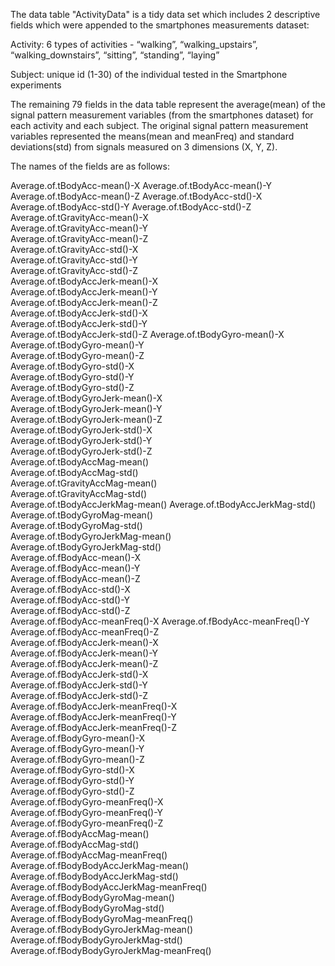 The data table "ActivityData" is a tidy data set which includes 2 descriptive fields which were appended to the smartphones measurements dataset:

Activity:  6 types of activities - “walking”, “walking_upstairs”, “walking_downstairs”, “sitting”, “standing”, 	“laying”

Subject:  unique id (1-30) of the individual tested in the Smartphone experiments


The remaining 79 fields in the data table represent the average(mean) of the signal pattern measurement variables (from the smartphones dataset) for each activity and each subject. The original signal pattern measurement variables represented the means(mean and meanFreq) and standard deviations(std) from signals measured on 3 dimensions (X, Y, Z).

The names of the fields are as follows:

Average.of.tBodyAcc-mean()-X
Average.of.tBodyAcc-mean()-Y              
Average.of.tBodyAcc-mean()-Z
Average.of.tBodyAcc-std()-X               
Average.of.tBodyAcc-std()-Y
Average.of.tBodyAcc-std()-Z               
Average.of.tGravityAcc-mean()-X            
Average.of.tGravityAcc-mean()-Y           
Average.of.tGravityAcc-mean()-Z            
Average.of.tGravityAcc-std()-X           
Average.of.tGravityAcc-std()-Y             
Average.of.tGravityAcc-std()-Z            
Average.of.tBodyAccJerk-mean()-X          
Average.of.tBodyAccJerk-mean()-Y          
Average.of.tBodyAccJerk-mean()-Z           
Average.of.tBodyAccJerk-std()-X         
Average.of.tBodyAccJerk-std()-Y            
Average.of.tBodyAccJerk-std()-Z
Average.of.tBodyGyro-mean()-X              
Average.of.tBodyGyro-mean()-Y             
Average.of.tBodyGyro-mean()-Z              
Average.of.tBodyGyro-std()-X              
Average.of.tBodyGyro-std()-Y               
Average.of.tBodyGyro-std()-Z              
Average.of.tBodyGyroJerk-mean()-X         
Average.of.tBodyGyroJerk-mean()-Y         
Average.of.tBodyGyroJerk-mean()-Z          
Average.of.tBodyGyroJerk-std()-X          
Average.of.tBodyGyroJerk-std()-Y           
Average.of.tBodyGyroJerk-std()-Z          
Average.of.tBodyAccMag-mean()              
Average.of.tBodyAccMag-std()           
Average.of.tGravityAccMag-mean()           
Average.of.tGravityAccMag-std()           
Average.of.tBodyAccJerkMag-mean()
Average.of.tBodyAccJerkMag-std()          
Average.of.tBodyGyroMag-mean()             
Average.of.tBodyGyroMag-std()          
Average.of.tBodyGyroJerkMag-mean()         
Average.of.tBodyGyroJerkMag-std()         
Average.of.fBodyAcc-mean()-X               
Average.of.fBodyAcc-mean()-Y              
Average.of.fBodyAcc-mean()-Z               
Average.of.fBodyAcc-std()-X             
Average.of.fBodyAcc-std()-Y                
Average.of.fBodyAcc-std()-Z            
Average.of.fBodyAcc-meanFreq()-X
Average.of.fBodyAcc-meanFreq()-Y
Average.of.fBodyAcc-meanFreq()-Z           
Average.of.fBodyAccJerk-mean()-X          
Average.of.fBodyAccJerk-mean()-Y           
Average.of.fBodyAccJerk-mean()-Z          
Average.of.fBodyAccJerk-std()-X            
Average.of.fBodyAccJerk-std()-Y           
Average.of.fBodyAccJerk-std()-Z            
Average.of.fBodyAccJerk-meanFreq()-X      
Average.of.fBodyAccJerk-meanFreq()-Y       
Average.of.fBodyAccJerk-meanFreq()-Z      
Average.of.fBodyGyro-mean()-X             
Average.of.fBodyGyro-mean()-Y             
Average.of.fBodyGyro-mean()-Z              
Average.of.fBodyGyro-std()-X              
Average.of.fBodyGyro-std()-Y               
Average.of.fBodyGyro-std()-Z              
Average.of.fBodyGyro-meanFreq()-X          
Average.of.fBodyGyro-meanFreq()-Y         
Average.of.fBodyGyro-meanFreq()-Z          
Average.of.fBodyAccMag-mean()             
Average.of.fBodyAccMag-std()               
Average.of.fBodyAccMag-meanFreq()         
Average.of.fBodyBodyAccJerkMag-mean()      
Average.of.fBodyBodyAccJerkMag-std()      
Average.of.fBodyBodyAccJerkMag-meanFreq()  
Average.of.fBodyBodyGyroMag-mean()        
Average.of.fBodyBodyGyroMag-std()          
Average.of.fBodyBodyGyroMag-meanFreq()    
Average.of.fBodyBodyGyroJerkMag-mean()     
Average.of.fBodyBodyGyroJerkMag-std()     
Average.of.fBodyBodyGyroJerkMag-meanFreq()
